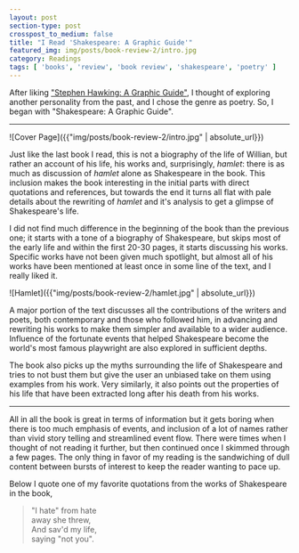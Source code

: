 ```yaml
---
layout: post
section-type: post
crosspost_to_medium: false
title: "I Read 'Shakespeare: A Graphic Guide'"
featured_img: img/posts/book-review-2/intro.jpg
category: Readings
tags: [ 'books', 'review', 'book review', 'shakespeare', 'poetry' ]
---
```

After liking ["Stephen Hawking: A Graphic Guide"](https://thealphadollar.github.io/readings/2018/06/28/book-review-1.html),
I thought of exploring another personality from the past, and I chose the genre as poetry. So, I began with "Shakespeare: 
A Graphic Guide".

---

![Cover Page]({{"img/posts/book-review-2/intro.jpg" | absolute_url}})

Just like the last book I read, this is not a biography of the life of Willian, but rather an account of his life, his works and, surprisingly, _hamlet_:
there is as much as discussion of _hamlet_ alone as Shakespeare in the book. This inclusion makes the book interesting in the 
initial parts with direct quotations and references, but towards the end it turns all flat with pale details about the rewriting of _hamlet_
and it's analysis to get a glimpse of Shakespeare's life.

I did not find much difference in the beginning of the book than the previous one; it starts with a tone of a biography of Shakespeare,
but skips most of the early life and within the first 20-30 pages, it starts discussing his works. Specific works have not been 
given much spotlight, but almost all of his works have been mentioned at least once in some line of the text, and I really liked it.

![Hamlet]({{"img/posts/book-review-2/hamlet.jpg" | absolute_url}})

A major portion of the text discusses all the contributions of the writers and poets, both contemporary and those who followed him,
in advancing and rewriting his works to make them simpler and available to a wider audience. Influence of the fortunate events
that helped Shakespeare become the world's most famous playwright are also explored in sufficient depths.

The book also picks up the myths surrounding the life of Shakespeare and tries to not bust them but give the user an unbiased take on them
using examples from his work. Very similarly, it also points out the properties of his life that have been extracted long after his death from his works.

---

All in all the book is great in terms of information but it gets boring when there is too much emphasis of events, and inclusion 
of a lot of names rather than vivid story telling and streamlined event flow. There were times when I thought of not reading
it further, but then continued once I skimmed through a few pages. The only thing in favor of my reading is the sandwiching of 
dull content between bursts of interest to keep the reader wanting to pace up.

Below I quote one of my favorite quotations from the works of Shakespeare in the book,

> "I hate" from hate <br/>
   away she threw, <br/>
   And sav'd my life, <br/>
   saying "not you".